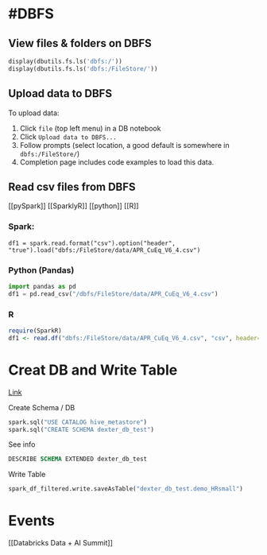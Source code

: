 
# #DBFS

## View files & folders on DBFS
```python
display(dbutils.fs.ls('dbfs:/'))
display(dbutils.fs.ls('dbfs:/FileStore/'))
```

## Upload data to DBFS
To upload data:
1. Click `file` (top left menu) in a DB notebook
2. Click `Upload data to DBFS...`
3. Follow prompts (select location, a good default is somewhere in `dbfs:/FileStore/`)
4. Completion page includes code examples to load this data.

## Read csv files from DBFS
[[pySpark]] [[SparklyR]] [[python]] [[R]]
### Spark:
```Spark
df1 = spark.read.format("csv").option("header", "true").load("dbfs:/FileStore/data/APR_CuEq_V6_4.csv")
```

### Python (Pandas)
```python
import pandas as pd
df1 = pd.read_csv("/dbfs/FileStore/data/APR_CuEq_V6_4.csv")
```

### R
```R
require(SparkR)
df1 <- read.df("dbfs:/FileStore/data/APR_CuEq_V6_4.csv", "csv", header="true", delimiter= ",")
```

# Creat DB and Write Table
[Link](https://docs.databricks.com/data-governance/unity-catalog/create-schemas.html#language-Python)

Create Schema / DB
```python
spark.sql("USE CATALOG hive_metastore")
spark.sql("CREATE SCHEMA dexter_db_test")
```
See info
```SQL
DESCRIBE SCHEMA EXTENDED dexter_db_test
```
Write Table
```python
spark_df_filtered.write.saveAsTable("dexter_db_test.demo_HRsmall")
```


# Events
[[Databricks Data + AI Summit]]
